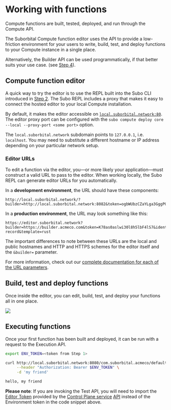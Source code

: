# Working with functions
Compute functions are built, tested, deployed, and run through the Compute API.

The Suborbital Compute function editor uses the API to provide a low-friction environment for your users to write, build, test, and deploy functions to your Compute instance in a single place.

Alternatively, the Builder API can be used programmatically, if that better suits your use case. (see [Step 4](connect-your-application)).
## Compute function editor
A quick way to try the editor is to use the REPL built into the Subo CLI introduced in [Step 2](2.-run-compute-locally.md). The Subo REPL includes a proxy that makes it easy to connect the hosted editor to your local Compute installation.

By default, it makes the editor accessible on [`local.suborbital.network:80`](http://local.suborbital.network:80/). The editor proxy port can be configured with the `subo compute deploy core --local --proxy-port <some port>` option. 

The `local.suborbital.network` subdomain points to `127.0.0.1`, i.e. `localhost`. You may need to substitute a different hostname or IP address depending on your particular network setup.


### Editor URLs
To edit a function via the editor, you—or more likely your application—must construct a valid URL to pass to the editor. When working locally, the Subo REPL can generate editor URLs for you automatically.

In a **development environment**, the URL should have these components:

```
http://local.suborbital.network/?builder=http://local.suborbital.network:8082&token=ogbWUbzCZaYLga3GggP0cxht&ident=com.suborbital.acmeco&namespace=default&fn=foobar
```

In a **production environment**, the URL may look something like this:

```
https://editor.suborbital.network?builder=https://builder.acmeco.com&token=K78as0aslwi30l8h5lbF4lS7&ident=com.suborbital.customer&fn=add-record&template=rust
```

The important differences to note between these URLs are the local and public hostnames and HTTP and HTTPS schemes for the editor itself and the `&builder=` parameter.

For more information, check out our [complete documentation for each of the URL parameters](../integrate-the-function-editor/code-editor.md#configuration).

## Build, test and deploy functions
Once inside the editor, you can edit, build, test, and deploy your functions all in one place.

![](../../assets/rocketship-screen.png)

## Executing functions
Once your first function has been built and deployed, it can be run with a request to the Execution API. 

```bash
export ENV_TOKEN=<token from Step 1>

curl http://local.suborbital.network:8080/com.suborbital.acmeco/default/hello/v1.0.0 \
     --header "Authorization: Bearer $ENV_TOKEN" \
     -d 'my friend'

hello, my friend
```
**Please note**: If you are invoking the Test API, you will need to import the [Editor Token](https://docs.suborbital.dev/integrate-the-function-editor/code-editor#editor-token) provided by the [Control Plane service](https://docs.suborbital.dev/concepts/data-plane-vs-control-plane#control-plane) [API](https://suborbital-compute.readme.io/reference/api-reference) instead of the Environment token in the code snippet above.
